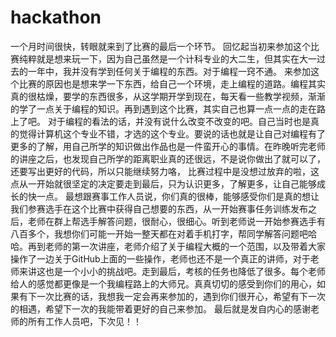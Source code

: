 # hackathon
一个月时间很快，转眼就来到了比赛的最后一个环节。
回忆起当初来参加这个比赛纯粹就是想来玩一下，因为自己虽然是一个计科专业的大二生，但其实在大一过去的一年中，我并没有学到任何关于编程的东西。对于编程一窍不通。
来参加这个比赛的原因也是想来学一下东西，给自己一个环境，走上编程的道路。编程其实真的很枯燥，要学的东西很多，从这学期开学到现在，每天看一些教学视频，渐渐的学了一点关于编程的知识。再到遇到这个比赛，其实自己也算一点一点的走在路上了吧。
对于编程的看法的话，并没有说什么改变不改变的吧。自己当时也是真的觉得计算机这个专业不错，才选的这个专业。要说的话也就是让自己对编程有了更多的了解，用自己所学的知识做出作品也是一件蛮开心的事情。在昨晚听完老师的讲座之后，也发现自己所学的距离职业真的还很远，不是说你做出了就可以了，还要写出更好的代码，所以只能继续努力咯，
比赛过程中是没想过放弃的啦，这点从一开始就很坚定的决定要走到最后，只为认识更多，了解更多，让自己能够成长的快一点。
最想跟赛事工作人员说，你们真的很棒，能够感受你们是真的想让我们参赛选手在这个比赛中获得自己想要的东西，从一开始赛事任务训练发布之后，老师在群上帮选手解答问题，很耐心，很细心。听到老师说一开始参赛选手有八百多个，我想你们可能一开始一整天都在对着手机打字，帮同学解答问题吧哈哈。再到老师的第一次讲座，老师介绍了关于编程大概的一个范围，以及带着大家操作了一边关于GitHub上面的一些操作，老师也还不是一个真正的讲师，对于老师来讲这也是一个小小的挑战吧。走到最后，考核的任务也降低了很多。每个老师给人的感觉都更像是一个我编程路上的大师兄。真真切切的感受到你们的用心，如果有下一次比赛的话，我想我一定会再来参加的，遇到你们很开心，希望有下一次的相遇，希望下一次的我能带着更好的自己来参加。
最后就是发自内心的感谢老师的所有工作人员吧，下次见！！
